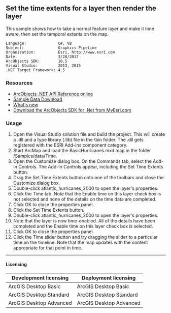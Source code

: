 ## Set the time extents for a layer then render the layer

This sample shows how to take a normal feature layer and make it time aware, then set the temporal extents on the map.  


<!-- TODO: Fill this section below with metadata about this sample-->
```
Language:              C#, VB
Subject:               Graphics Pipeline
Organization:          Esri, http://www.esri.com
Date:                  3/28/2017
ArcObjects SDK:        10.5
Visual Studio:         2013, 2015
.NET Target Framework: 4.5
```

### Resources

* [ArcObjects .NET API Reference online](http://desktop.arcgis.com/en/arcobjects/latest/net/webframe.htm)  
* [Sample Data Download](../../releases)  
* [What's new](http://desktop.arcgis.com/en/arcobjects/latest/net/webframe.htm#05247c04-bfd9-4e36-ae09-bc6e833c3b14.htm)  
* [Download the ArcObjects SDK for .Net from MyEsri.com](https://my.esri.com/)  

### Usage
1. Open the Visual Studio solution file and build the project. This will create a .dll and a type library (.tlb) file in the \bin folder. The .dll gets registered with the ESRI Add-Ins component category.   
1. Start ArcMap and load the BasicHurricanes.mxd map in the folder <Your ArcGIS Developer Kit Install directory>/Samples/data/Time.  
1. Open the Customize dialog box. On the Commands tab, select the Add-In Controls. The Add-In Controls appear, including the Set Time Extents button.   
1. Drag the Set Time Extents button onto one of the toolbars and close the Customize dialog box.  
1. Double-click atlantic_hurricanes_2000 to open the layer's properties.  
1. Click the Time tab. Note that the Enable time on this layer check box is not selected and none of the details on the time data are completed.  
1. Click OK to close the properties panel.  
1. Click the Set Time Extents button.  
1. Double-click atlantic_hurricanes_2000 to open the layer's properties.  
1. Note that the layer is now time-enabled. All of the details have been completed and the Enable time on this layer check box is selected.  
1. Click OK to close the properties panel.  
1. Click the Time slider button and try dragging the slider to a particular time on the timeline. Note that the map updates with the content appropriate for that point in time.  









---------------------------------

#### Licensing  
| Development licensing | Deployment licensing | 
| ------------- | ------------- | 
| ArcGIS Desktop Basic | ArcGIS Desktop Basic |  
| ArcGIS Desktop Standard | ArcGIS Desktop Standard |  
| ArcGIS Desktop Advanced | ArcGIS Desktop Advanced |  


